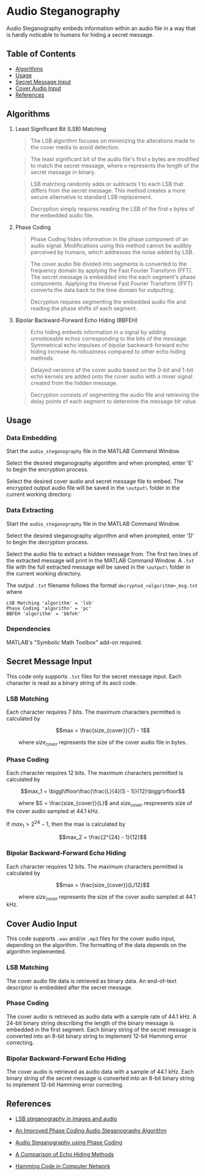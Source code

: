 # Audio Steganography

Audio Steganography embeds information within an audio file in a way that is 
hardly noticable to humans for hiding a secret message.

## Table of Contents

- [Algorithms](#algorithms)
- [Usage](#usage)
- [Secret Message Input](#secret-message-input)
- [Cover Audio Input](#cover-audio-input)
- [References](#references)

## Algorithms

1. Least Significant Bit (LSB) Matching

    >The LSB algorithm focuses on minimizing the alterations made to the
    >cover media to avoid detection.

    >The least significant bit of the audio file's first `m` bytes are
    >modified to match the secret message, where `m` represents the length
    >of the secret message in binary.

    >LSB matching randomly adds or subtracts 1 to each LSB that differs
    >from the secret message.
    >This method creates a more secure alternative to standard LSB replacement.

    >Decryption simply requires reading the LSB of the first `m` bytes of
    >the embedded audio file.

2. Phase Coding

    >Phase Coding hides information in the phase component of an audio signal.
    >Modifications using this method cannot be audibly perceived by humans,
    >which addresses the noise added by LSB.

    >The cover audio file divided into segments is converted to the
    >frequency domain by applying the Fast Fourier Transform (FFT).
    >The secret message is embedded into the each segment's phase components.
    >Applying the Inverse Fast Fourier Transform (IFFT) converts the data
    >back to the time domain for outputting.

    >Decryption requires segmenting the embedded audio file and reading
    >the phase shifts of each segment.

3. Bipolar Backward-Forward Echo Hiding (BBFEH)

    >Echo hiding embeds information in a signal by adding unnoticeable echos
    >corresponding to the bits of the message.
    >Symmetrical echo impulses of bipolar backward-forward echo hiding
    >increase its robustness compared to other echo hiding methods.
    
    >Delayed versions of the cover audio based on the 0-bit and 1-bit echo
    >kernels are added onto the cover audio with a mixer signal created from
    >the hidden message.

    >Decryption consists of segmenting the audio file and retrieving the
    delay points of each segment to determine the message bit value.

## Usage

### Data Embedding

Start the `audio_steganography` file in the MATLAB Command Window.

Select the desired steganography algorithm and when prompted, enter 'E' to
begin the encryption process.

Select the desired cover audio and secret message file to embed.
The encrypted output audio file will be saved in the `\output\` folder in the
current working directory.

### Data Extracting

Start the `audio_steganography` file in the MATLAB Command Window.

Select the desired steganography algorithm and when prompted, enter 'D' to
begin the decryption process.

Select the audio file to extract a hidden message from.
The first two lines of the extracted message will print in the MATLAB Command
Window. A `.txt` file with the full extracted message will be saved in the
`\output\` folder in the current working directory.

The output `.txt` filename follows the format `decrypted_<algorithm>_msg.txt`
where

    LSB Matching 'algorithm' = 'lsb'
    Phase Coding 'algorithn' = 'pc'
    BBFEH 'algorithm' = 'bbfeh'


### Dependencies

MATLAB's "Symbolic Math Toolbox" add-on required.

## Secret Message Input

This code only supports `.txt` files for the secret message input.
Each character is read as a binary string of its ascii code.

### LSB Matching

Each character requires 7 bits.
The maximum characters permitted is calculated by

$$max = \frac{size_{cover}}{7} - 1$$

&nbsp;&nbsp;&nbsp;&nbsp;&nbsp;&nbsp;&nbsp;&nbsp;where $size_{cover}$
represents the size of the cover audio file in bytes.

### Phase Coding

Each character requires 12 bits.
The maximum characters permitted is calculated by 

$$max_1 = \biggl\lfloor\frac{\frac{L}{4}(S - 1)}{12}\biggr\rfloor$$

&nbsp;&nbsp;&nbsp;&nbsp;&nbsp;&nbsp;&nbsp;&nbsp;where
$S = \frac{size_{cover}}{L}$ and $size_{cover}$ respresents size of the cover
audio sampled at 44.1 kHz.

If $max_1 > 2^{24} - 1$, then the max is calculated by

$$max_2 = \frac{2^{24} - 1}{12}$$

### Bipolar Backward-Forward Echo Hiding

Each character requires 12 bits.
The maximum characters permitted is calculated by

$$max = \frac{size_{cover}}{L/12}$$

&nbsp;&nbsp;&nbsp;&nbsp;&nbsp;&nbsp;&nbsp;&nbsp;where $size_{cover}$
represents the size of the cover audio sampled at 44.1 kHz.


## Cover Audio Input

This code supports `.wav` and/or `.mp3` files for the cover audio input, 
depending on the algorithm.
The formatting of the data depends on the algorithm implemented.

### LSB Matching

The cover audio file data is retrieved as binary data.
An end-of-text descriptor is embedded after the secret message.

### Phase Coding

The cover audio is retrieved as audio data with a sample rate of 44.1 kHz.
A 24-bit binary string describing the length of the binary message is embedded
in the first segment.
Each binary string of the secret message is converted into an 8-bit binary
string to implement 12-bit Hamming error correcting.

### Bipolar Backward-Forward Echo Hiding

The cover audio is retrieved as audio data with a sample of 44.1 kHz.
Each binary string of the secret message is converted into an 8-bit binary
string to implement 12-bit Hamming error correcting.

## References

- [LSB steganography in images and audio](https://daniellerch.me/stego/intro/lsb-en/)

- [An Improved Phase Coding Audio Steganography Algorithm](https://arxiv.org/html/2408.13277v1)

- [Audio Steganography using Phase Coding](https://medium.com/@achyuta.katta/audio-steganography-using-phase-encoding-d13f100380f2)

- [A Comparison of Echo Hiding Methods](http://www.epstem.net/en/download/article-file/381457)

- [Hamming Code in Computer Network](https://www.geeksforgeeks.org/hamming-code-in-computer-network/)
